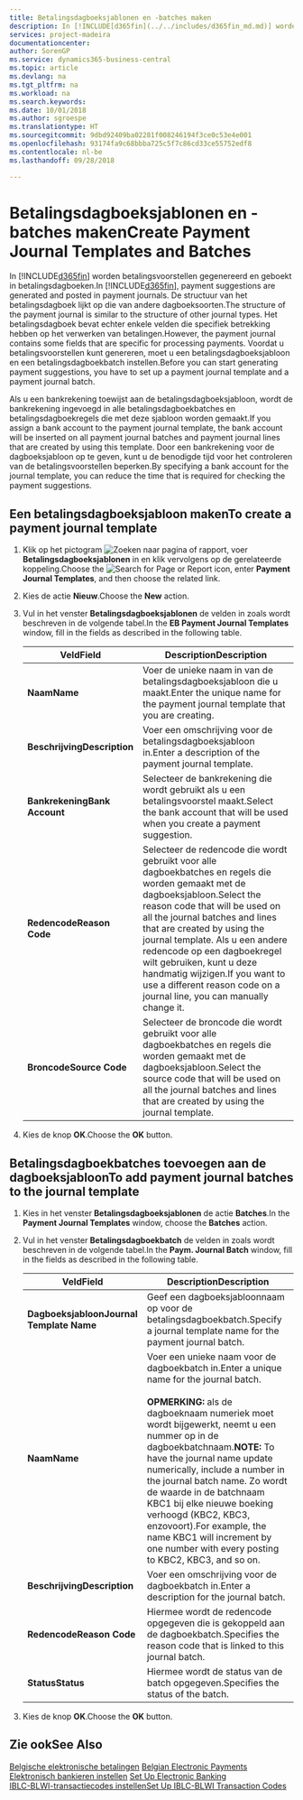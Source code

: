 ```yaml
---
title: Betalingsdagboeksjablonen en -batches maken
description: In [!INCLUDE[d365fin](../../includes/d365fin_md.md)] worden betalingsvoorstellen gegenereerd en geboekt in betalingsdagboeken. De structuur van het betalingsdagboek lijkt op die van andere dagboeksoorten.
services: project-madeira
documentationcenter: 
author: SorenGP
ms.service: dynamics365-business-central
ms.topic: article
ms.devlang: na
ms.tgt_pltfrm: na
ms.workload: na
ms.search.keywords: 
ms.date: 10/01/2018
ms.author: sgroespe
ms.translationtype: HT
ms.sourcegitcommit: 9dbd92409ba02281f008246194f3ce0c53e4e001
ms.openlocfilehash: 93174fa9c68bbba725c5f7c86cd33ce55752edf8
ms.contentlocale: nl-be
ms.lasthandoff: 09/28/2018

---
```

# <a name="create-payment-journal-templates-and-batches"></a><span data-ttu-id="d7688-104">Betalingsdagboeksjablonen en -batches maken</span><span class="sxs-lookup"><span data-stu-id="d7688-104">Create Payment Journal Templates and Batches</span></span>
<span data-ttu-id="d7688-105">In [!INCLUDE[d365fin](../../includes/d365fin_md.md)] worden betalingsvoorstellen gegenereerd en geboekt in betalingsdagboeken.</span><span class="sxs-lookup"><span data-stu-id="d7688-105">In [!INCLUDE[d365fin](../../includes/d365fin_md.md)], payment suggestions are generated and posted in payment journals.</span></span> <span data-ttu-id="d7688-106">De structuur van het betalingsdagboek lijkt op die van andere dagboeksoorten.</span><span class="sxs-lookup"><span data-stu-id="d7688-106">The structure of the payment journal is similar to the structure of other journal types.</span></span> <span data-ttu-id="d7688-107">Het betalingsdagboek bevat echter enkele velden die specifiek betrekking hebben op het verwerken van betalingen.</span><span class="sxs-lookup"><span data-stu-id="d7688-107">However, the payment journal contains some fields that are specific for processing payments.</span></span> <span data-ttu-id="d7688-108">Voordat u betalingsvoorstellen kunt genereren, moet u een betalingsdagboeksjabloon en een betalingsdagboekbatch instellen.</span><span class="sxs-lookup"><span data-stu-id="d7688-108">Before you can start generating payment suggestions, you have to set up a payment journal template and a payment journal batch.</span></span>  

<span data-ttu-id="d7688-109">Als u een bankrekening toewijst aan de betalingsdagboeksjabloon, wordt de bankrekening ingevoegd in alle betalingsdagboekbatches en betalingsdagboekregels die met deze sjabloon worden gemaakt.</span><span class="sxs-lookup"><span data-stu-id="d7688-109">If you assign a bank account to the payment journal template, the bank account will be inserted on all payment journal batches and payment journal lines that are created by using this template.</span></span> <span data-ttu-id="d7688-110">Door een bankrekening voor de dagboeksjabloon op te geven, kunt u de benodigde tijd voor het controleren van de betalingsvoorstellen beperken.</span><span class="sxs-lookup"><span data-stu-id="d7688-110">By specifying a bank account for the journal template, you can reduce the time that is required for checking the payment suggestions.</span></span>  

## <a name="to-create-a-payment-journal-template"></a><span data-ttu-id="d7688-111">Een betalingsdagboeksjabloon maken</span><span class="sxs-lookup"><span data-stu-id="d7688-111">To create a payment journal template</span></span>  

1.  <span data-ttu-id="d7688-112">Klik op het pictogram ![Zoeken naar pagina of rapport](../../media/ui-search/search_small.png "pictogram Zoeken naar pagina of rapport"), voer **Betalingsdagboeksjablonen** in en klik vervolgens op de gerelateerde koppeling.</span><span class="sxs-lookup"><span data-stu-id="d7688-112">Choose the ![Search for Page or Report](../../media/ui-search/search_small.png "Search for Page or Report icon") icon, enter **Payment Journal Templates**, and then choose the related link.</span></span>  
2.  <span data-ttu-id="d7688-113">Kies de actie **Nieuw**.</span><span class="sxs-lookup"><span data-stu-id="d7688-113">Choose the **New** action.</span></span>  
3.  <span data-ttu-id="d7688-114">Vul in het venster **Betalingsdagboeksjablonen** de velden in zoals wordt beschreven in de volgende tabel.</span><span class="sxs-lookup"><span data-stu-id="d7688-114">In the **EB Payment Journal Templates** window, fill in the fields as described in the following table.</span></span>  

    |<span data-ttu-id="d7688-115">Veld</span><span class="sxs-lookup"><span data-stu-id="d7688-115">Field</span></span>|<span data-ttu-id="d7688-116">Description</span><span class="sxs-lookup"><span data-stu-id="d7688-116">Description</span></span>|  
    |---------------------------------|---------------------------------------|  
    |<span data-ttu-id="d7688-117">**Naam**</span><span class="sxs-lookup"><span data-stu-id="d7688-117">**Name**</span></span>|<span data-ttu-id="d7688-118">Voer de unieke naam in van de betalingsdagboeksjabloon die u maakt.</span><span class="sxs-lookup"><span data-stu-id="d7688-118">Enter the unique name for the payment journal template that you are creating.</span></span>|  
    |<span data-ttu-id="d7688-119">**Beschrijving**</span><span class="sxs-lookup"><span data-stu-id="d7688-119">**Description**</span></span>|<span data-ttu-id="d7688-120">Voer een omschrijving voor de betalingsdagboeksjabloon in.</span><span class="sxs-lookup"><span data-stu-id="d7688-120">Enter a description of the payment journal template.</span></span>|  
    |<span data-ttu-id="d7688-121">**Bankrekening**</span><span class="sxs-lookup"><span data-stu-id="d7688-121">**Bank Account**</span></span>|<span data-ttu-id="d7688-122">Selecteer de bankrekening die wordt gebruikt als u een betalingsvoorstel maakt.</span><span class="sxs-lookup"><span data-stu-id="d7688-122">Select the bank account that will be used when you create a payment suggestion.</span></span>|  
    |<span data-ttu-id="d7688-123">**Redencode**</span><span class="sxs-lookup"><span data-stu-id="d7688-123">**Reason Code**</span></span>|<span data-ttu-id="d7688-124">Selecteer de redencode die wordt gebruikt voor alle dagboekbatches en regels die worden gemaakt met de dagboeksjabloon.</span><span class="sxs-lookup"><span data-stu-id="d7688-124">Select the reason code that will be used on all the journal batches and lines that are created by using the journal template.</span></span> <span data-ttu-id="d7688-125">Als u een andere redencode op een dagboekregel wilt gebruiken, kunt u deze handmatig wijzigen.</span><span class="sxs-lookup"><span data-stu-id="d7688-125">If you want to use a different reason code on a journal line, you can manually change it.</span></span>|  
    |<span data-ttu-id="d7688-126">**Broncode**</span><span class="sxs-lookup"><span data-stu-id="d7688-126">**Source Code**</span></span>|<span data-ttu-id="d7688-127">Selecteer de broncode die wordt gebruikt voor alle dagboekbatches en regels die worden gemaakt met de dagboeksjabloon.</span><span class="sxs-lookup"><span data-stu-id="d7688-127">Select the source code that will be used on all the journal batches and lines that are created by using the journal template.</span></span>|  

4.  <span data-ttu-id="d7688-128">Kies de knop **OK**.</span><span class="sxs-lookup"><span data-stu-id="d7688-128">Choose the **OK** button.</span></span>  

## <a name="to-add-payment-journal-batches-to-the-journal-template"></a><span data-ttu-id="d7688-129">Betalingsdagboekbatches toevoegen aan de dagboeksjabloon</span><span class="sxs-lookup"><span data-stu-id="d7688-129">To add payment journal batches to the journal template</span></span>  

1.  <span data-ttu-id="d7688-130">Kies in het venster **Betalingsdagboeksjablonen** de actie **Batches**.</span><span class="sxs-lookup"><span data-stu-id="d7688-130">In the **Payment Journal Templates** window, choose the **Batches** action.</span></span>  
2.  <span data-ttu-id="d7688-131">Vul in het venster **Betalingsdagboekbatch** de velden in zoals wordt beschreven in de volgende tabel.</span><span class="sxs-lookup"><span data-stu-id="d7688-131">In the **Paym. Journal Batch** window, fill in the fields as described in the following table.</span></span>  

    |<span data-ttu-id="d7688-132">Veld</span><span class="sxs-lookup"><span data-stu-id="d7688-132">Field</span></span>|<span data-ttu-id="d7688-133">Description</span><span class="sxs-lookup"><span data-stu-id="d7688-133">Description</span></span>|  
    |---------------------------------|---------------------------------------|  
    |<span data-ttu-id="d7688-134">**Dagboeksjabloon**</span><span class="sxs-lookup"><span data-stu-id="d7688-134">**Journal Template Name**</span></span>|<span data-ttu-id="d7688-135">Geef een dagboeksjabloonnaam op voor de betalingsdagboekbatch.</span><span class="sxs-lookup"><span data-stu-id="d7688-135">Specify a journal template name for the payment journal batch.</span></span>|  
    |<span data-ttu-id="d7688-136">**Naam**</span><span class="sxs-lookup"><span data-stu-id="d7688-136">**Name**</span></span>|<span data-ttu-id="d7688-137">Voer een unieke naam voor de dagboekbatch in.</span><span class="sxs-lookup"><span data-stu-id="d7688-137">Enter a unique name for the journal batch.</span></span><br /><br /> <span data-ttu-id="d7688-138">**OPMERKING:** als de dagboeknaam numeriek moet wordt bijgewerkt, neemt u een nummer op in de dagboekbatchnaam.</span><span class="sxs-lookup"><span data-stu-id="d7688-138">**NOTE:** To have the journal name update numerically, include a number in the journal batch name.</span></span> <span data-ttu-id="d7688-139">Zo wordt de waarde in de batchnaam KBC1 bij elke nieuwe boeking verhoogd (KBC2, KBC3, enzovoort).</span><span class="sxs-lookup"><span data-stu-id="d7688-139">For example, the name KBC1 will increment by one number with every posting to KBC2, KBC3, and so on.</span></span>|  
    |<span data-ttu-id="d7688-140">**Beschrijving**</span><span class="sxs-lookup"><span data-stu-id="d7688-140">**Description**</span></span>|<span data-ttu-id="d7688-141">Voer een omschrijving voor de dagboekbatch in.</span><span class="sxs-lookup"><span data-stu-id="d7688-141">Enter a description for the journal batch.</span></span>|  
    |<span data-ttu-id="d7688-142">**Redencode**</span><span class="sxs-lookup"><span data-stu-id="d7688-142">**Reason Code**</span></span>|<span data-ttu-id="d7688-143">Hiermee wordt de redencode opgegeven die is gekoppeld aan de dagboekbatch.</span><span class="sxs-lookup"><span data-stu-id="d7688-143">Specifies the reason code that is linked to this journal batch.</span></span>|  
    |<span data-ttu-id="d7688-144">**Status**</span><span class="sxs-lookup"><span data-stu-id="d7688-144">**Status**</span></span>|<span data-ttu-id="d7688-145">Hiermee wordt de status van de batch opgegeven.</span><span class="sxs-lookup"><span data-stu-id="d7688-145">Specifies the status of the batch.</span></span>|  

3.  <span data-ttu-id="d7688-146">Kies de knop **OK**.</span><span class="sxs-lookup"><span data-stu-id="d7688-146">Choose the **OK** button.</span></span>  

## <a name="see-also"></a><span data-ttu-id="d7688-147">Zie ook</span><span class="sxs-lookup"><span data-stu-id="d7688-147">See Also</span></span>  
 <span data-ttu-id="d7688-148">[Belgische elektronische betalingen](belgian-electronic-payments.md) </span><span class="sxs-lookup"><span data-stu-id="d7688-148">[Belgian Electronic Payments](belgian-electronic-payments.md) </span></span>  
 <span data-ttu-id="d7688-149">[Elektronisch bankieren instellen](how-to-set-up-electronic-banking.md) </span><span class="sxs-lookup"><span data-stu-id="d7688-149">[Set Up Electronic Banking](how-to-set-up-electronic-banking.md) </span></span>  
 [<span data-ttu-id="d7688-150">IBLC-BLWI-transactiecodes instellen</span><span class="sxs-lookup"><span data-stu-id="d7688-150">Set Up IBLC-BLWI Transaction Codes</span></span>](how-to-set-up-iblc-blwi-transaction-codes.md)

